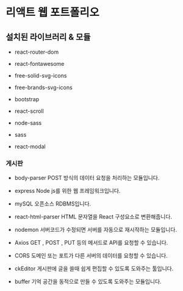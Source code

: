 # 리액트 웹 포트폴리오

## 설치된 라이브러리 & 모듈

- react-router-dom

- react-fontawesome

- free-solid-svg-icons

- free-brands-svg-icons

- bootstrap

- react-scroll

- node-sass

- sass

- react-modal

### 게시판

- body-parser
  POST 방식의 데이터 요청을 처리하는 모듈입니다.

- express
  Node js를 위한 웹 프레임워크입니다.

- mySQL
  오픈소스 RDBMS입니다.

- react-html-parser
  HTML 문자열을 React 구성요소로 변환해줍니다.

- nodemon
  서버코드가 수정되면 서버를 자동으로 재시작하는 모듈입니다.

- Axios
  GET , POST , PUT 등의 메서드로 API를 요청할 수 있습니다.

- CORS
  도메인 또는 포트가 다른 서버의 데이터를 요청할 수 있습니다.

- ckEditor
  게시판에 글을 쓸때 쉽게 편집할 수 있도록 도와주는 툴입니다.

- buffer
  기억 공간을 동적으로 만들 수 있도록 도와주는 모듈입니다.
